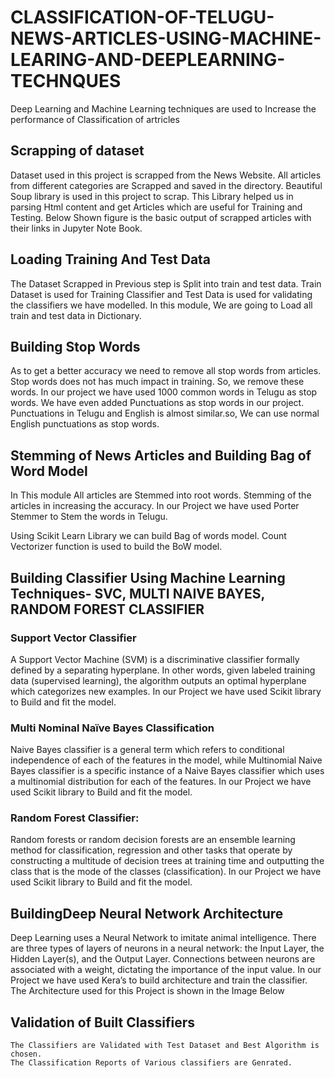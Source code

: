 # CLASSIFICATION-OF-TELUGU-NEWS-ARTICLES-USING-MACHINE-LEARING-AND-DEEPLEARNING-TECHNQUES
Deep Learning and Machine Learning techniques are used to Increase the performance of Classification of artricles
## Scrapping of dataset
Dataset used in this project is scrapped from the News Website. All articles from different categories are Scrapped and saved in the directory. Beautiful Soup library is used in this project to scrap. This Library helped us in parsing Html content and get Articles which are useful for Training and Testing. Below Shown figure is the basic output of scrapped articles with their links in Jupyter Note Book.
## Loading Training And Test Data
The Dataset Scrapped in Previous step is Split into train and test data. Train Dataset is used for Training Classifier and Test Data is used for validating the classifiers we have modelled. In this module, We are going to Load all train and test data in Dictionary.
## Building Stop Words
As to get a better accuracy we need to remove all stop words from articles. Stop words does not has much impact in training. So, we remove these words. In our project we have used  1000 common words in Telugu as stop words. We have even added Punctuations as stop words in our project. Punctuations in Telugu and English is almost similar.so, We can use normal English punctuations as stop words.
## Stemming of News Articles and Building Bag of Word Model
In This module All articles are Stemmed into root words. Stemming of the articles in increasing the accuracy. In our Project we have used Porter Stemmer to Stem the words in Telugu.

Using  Scikit Learn Library we can build Bag of words model. Count Vectorizer function is used to build the BoW model.

## Building Classifier Using Machine Learning Techniques- SVC, MULTI NAIVE BAYES, RANDOM FOREST CLASSIFIER
### Support Vector Classifier
A Support Vector Machine (SVM) is a discriminative classifier formally defined by a separating hyperplane. In other words, given labeled training data (supervised learning), the algorithm outputs an optimal hyperplane which categorizes new examples. In our Project we have used Scikit library to Build and fit the model.
### Multi Nominal Naïve Bayes Classification
Naive Bayes classifier is a general term which refers to conditional independence of each of the features in the model, while Multinomial Naive Bayes classifier is a specific instance of a Naive Bayes classifier which uses a multinomial distribution for each of the features. In our Project we have used Scikit library to Build and fit the model.
### Random Forest Classifier:
Random forests or random decision forests are an ensemble learning method for classification, regression and other tasks that operate by constructing a multitude of decision trees at training time and outputting the class that is the mode of the classes (classification). In our Project we have used Scikit library to Build and fit the model.
## BuildingDeep Neural Network Architecture 
Deep Learning uses a Neural Network to imitate animal intelligence. There are three types of layers of neurons in a neural network: the Input Layer, the Hidden Layer(s), and the Output Layer. Connections between neurons are associated with a weight, dictating the importance of the input value. In our Project we have used Kera’s to build architecture and train the classifier. The Architecture used for this Project is shown in the Image Below
## Validation of Built Classifiers
	The Classifiers are Validated with Test Dataset and Best Algorithm is chosen. 
	The Classification Reports of Various classifiers are Genrated.

 


